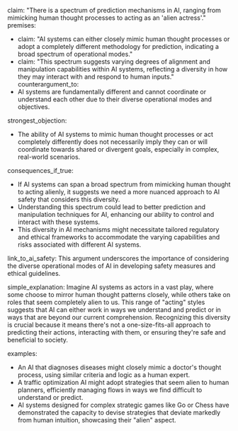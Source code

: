 claim: "There is a spectrum of prediction mechanisms in AI, ranging from mimicking human thought processes to acting as an 'alien actress'."
premises:
  - claim: "AI systems can either closely mimic human thought processes or adopt a completely different methodology for prediction, indicating a broad spectrum of operational modes."
  - claim: "This spectrum suggests varying degrees of alignment and manipulation capabilities within AI systems, reflecting a diversity in how they may interact with and respond to human inputs."
counterargument_to:
  - AI systems are fundamentally different and cannot coordinate or understand each other due to their diverse operational modes and objectives.

strongest_objection:
  - The ability of AI systems to mimic human thought processes or act completely differently does not necessarily imply they can or will coordinate towards shared or divergent goals, especially in complex, real-world scenarios.

consequences_if_true:
  - If AI systems can span a broad spectrum from mimicking human thought to acting alienly, it suggests we need a more nuanced approach to AI safety that considers this diversity.
  - Understanding this spectrum could lead to better prediction and manipulation techniques for AI, enhancing our ability to control and interact with these systems.
  - This diversity in AI mechanisms might necessitate tailored regulatory and ethical frameworks to accommodate the varying capabilities and risks associated with different AI systems.

link_to_ai_safety: This argument underscores the importance of considering the diverse operational modes of AI in developing safety measures and ethical guidelines.

simple_explanation: Imagine AI systems as actors in a vast play, where some choose to mirror human thought patterns closely, while others take on roles that seem completely alien to us. This range of "acting" styles suggests that AI can either work in ways we understand and predict or in ways that are beyond our current comprehension. Recognizing this diversity is crucial because it means there's not a one-size-fits-all approach to predicting their actions, interacting with them, or ensuring they're safe and beneficial to society.

examples:
  - An AI that diagnoses diseases might closely mimic a doctor's thought process, using similar criteria and logic as a human expert.
  - A traffic optimization AI might adopt strategies that seem alien to human planners, efficiently managing flows in ways we find difficult to understand or predict.
  - AI systems designed for complex strategic games like Go or Chess have demonstrated the capacity to devise strategies that deviate markedly from human intuition, showcasing their "alien" aspect.
